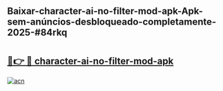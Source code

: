 ## Baixar-character-ai-no-filter-mod-apk-Apk-sem-anúncios-desbloqueado-completamente-2025-#84rkq

# <h2><a href="https://ainizakaria.my?title=character-ai-no-filter-mod-apk&ref=22M">🔗👉 🔴 character-ai-no-filter-mod-apk</a></h2>

[![acn](https://github.com/user-attachments/assets/0f9c940e-d8b0-45ae-aac7-cd30a18b3e1c)](https://ainizakaria.my?title=character-ai-no-filter-mod-apk&ref=22M)

